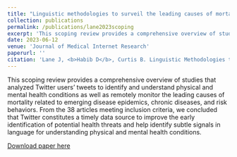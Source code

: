 ```yaml
---
title: "Linguistic methodologies to surveil the leading causes of mortality: Scoping review of Twitter for public health data"
collection: publications
permalink: /publications/lane2023scoping
excerpt: 'This scoping review provides a comprehensive overview of studies that analyzed Twitter users’ tweets to identify and understand physical and mental health conditions as well as remotely monitor the leading causes of mortality related to emerging disease epidemics, chronic diseases, and risk behaviors. From the 38 articles meeting inclusion criteria, we concluded that Twitter constitutes a timely data source to improve the early identification of potential health threats and help identify subtle signals in language for understanding physical and mental health conditions.'
date: 2023-06-12
venue: 'Journal of Medical Internet Research'
paperurl: ''
citation: 'Lane J, <b>Habib D</b>, Curtis B. Linguistic Methodologies to Surveil the Leading Causes of Mortality: Scoping Review of Twitter for Public Health Data. <i>J Med Internet Res</i>. 2023;25:e39484. doi:10.2196/39484'
---
```

This scoping review provides a comprehensive overview of studies that analyzed Twitter users’ tweets to identify and understand physical and mental health conditions as well as remotely monitor the leading causes of mortality related to emerging disease epidemics, chronic diseases, and risk behaviors. From the 38 articles meeting inclusion criteria, we concluded that Twitter constitutes a timely data source to improve the early identification of potential health threats and help identify subtle signals in language for understanding physical and mental health conditions.

[Download paper here](http://danielrshabib.github.io/files/lane2023scoping.pdf)
